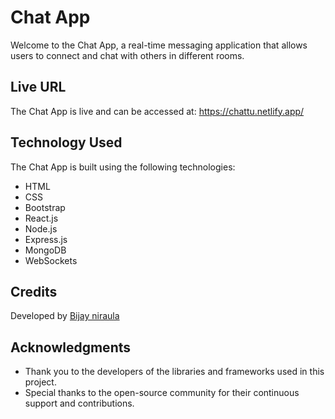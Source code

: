 # Chat App

Welcome to the Chat App, a real-time messaging application that allows users to connect and chat with others in different rooms.

## Live URL

The Chat App is live and can be accessed at: https://chattu.netlify.app/

## Technology Used

The Chat App is built using the following technologies:

- HTML
- CSS
- Bootstrap
- React.js
- Node.js
- Express.js
- MongoDB
- WebSockets

## Credits
Developed by [Bijay niraula](https://github.com/BijayNiraula)



## Acknowledgments
- Thank you to the developers of the libraries and frameworks used in this project.
- Special thanks to the open-source community for their continuous support and contributions.
